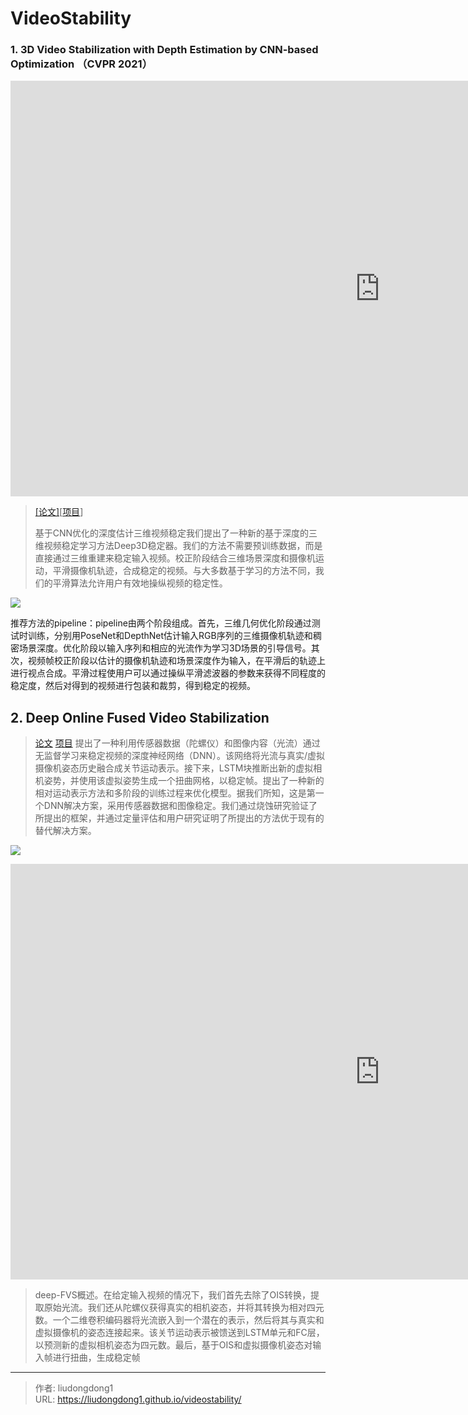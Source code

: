 # VideoStability


### 1. 3D Video Stabilization with Depth Estimation by CNN-based Optimization （CVPR 2021）

<iframe width="1182" height="665" src="https://www.youtube.com/embed/pMluFVA7NDQ" title="YouTube video player" frameborder="0" allow="accelerometer; autoplay; clipboard-write; encrypted-media; gyroscope; picture-in-picture" allowfullscreen></iframe>

> [[论文]](https://drive.google.com/file/d/1vTalKtMz2VEowUg0Cb7nW3pzQhUWDCLA/view?usp=sharing)[[项目](https://yaochih.github.io/deep3d-stabilizer.io/)] 
>
> 基于CNN优化的深度估计三维视频稳定我们提出了一种新的基于深度的三维视频稳定学习方法Deep3D稳定器。我们的方法不需要预训练数据，而是直接通过三维重建来稳定输入视频。校正阶段结合三维场景深度和摄像机运动，平滑摄像机轨迹，合成稳定的视频。与大多数基于学习的方法不同，我们的平滑算法允许用户有效地操纵视频的稳定性。

![](https://gitee.com/github-25970295/blogpictureV2/raw/master/image-20210528095408041.png)

推荐方法的pipeline：pipeline由两个阶段组成。首先，三维几何优化阶段通过测试时训练，分别用PoseNet和DepthNet估计输入RGB序列的三维摄像机轨迹和稠密场景深度。优化阶段以输入序列和相应的光流作为学习3D场景的引导信号。其次，视频帧校正阶段以估计的摄像机轨迹和场景深度作为输入，在平滑后的轨迹上进行视点合成。平滑过程使用户可以通过操纵平滑滤波器的参数来获得不同程度的稳定度，然后对得到的视频进行包装和裁剪，得到稳定的视频。

## 2. Deep Online Fused Video Stabilization

> [论文](https://arxiv.org/pdf/2102.01279.pdf) [项目](https://zhmeishi.github.io/dvs/)  提出了一种利用传感器数据（陀螺仪）和图像内容（光流）通过无监督学习来稳定视频的深度神经网络（DNN）。该网络将光流与真实/虚拟摄像机姿态历史融合成关节运动表示。接下来，LSTM块推断出新的虚拟相机姿势，并使用该虚拟姿势生成一个扭曲网格，以稳定帧。提出了一种新的相对运动表示方法和多阶段的训练过程来优化模型。据我们所知，这是第一个DNN解决方案，采用传感器数据和图像稳定。我们通过烧蚀研究验证了所提出的框架，并通过定量评估和用户研究证明了所提出的方法优于现有的替代解决方案。

![](https://gitee.com/github-25970295/blogpictureV2/raw/master/image-20210528095802371.png)

<iframe width="1182" height="665" src="https://www.youtube.com/embed/LF_JVdUFIw8" title="YouTube video player" frameborder="0" allow="accelerometer; autoplay; clipboard-write; encrypted-media; gyroscope; picture-in-picture" allowfullscreen></iframe>

> deep-FVS概述。在给定输入视频的情况下，我们首先去除了OIS转换，提取原始光流。我们还从陀螺仪获得真实的相机姿态，并将其转换为相对四元数。一个二维卷积编码器将光流嵌入到一个潜在的表示，然后将其与真实和虚拟摄像机的姿态连接起来。该关节运动表示被馈送到LSTM单元和FC层，以预测新的虚拟相机姿态为四元数。最后，基于OIS和虚拟摄像机姿态对输入帧进行扭曲，生成稳定帧



---

> 作者: liudongdong1  
> URL: https://liudongdong1.github.io/videostability/  

